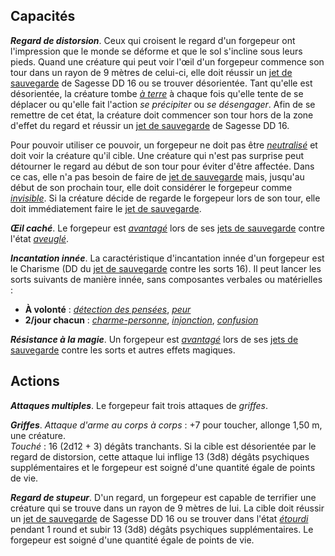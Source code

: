 ## Capacités
_**Regard de distorsion**_. Ceux qui croisent le regard d'un forgepeur ont l'impression que le monde se déforme et que le sol s'incline sous leurs pieds. Quand une créature qui peut voir l'œil d'un forgepeur commence son tour dans un rayon de 9 mètres de celui-ci, elle doit réussir un [jet de sauvegarde](/utiliser-les-caracteristiques/#jets-de-sauvegarde) de Sagesse DD 16 ou se trouver désorientée. Tant qu'elle est désorientée, la créature tombe [_à terre_](/gerer-la-sante-du-personnage/#a-terre) à chaque fois qu'elle tente de se déplacer ou qu'elle fait l'action _se précipiter_ ou _se désengager_. Afin de se remettre de cet état, la créature doit commencer son tour hors de la zone d'effet du regard et réussir un [jet de sauvegarde](/utiliser-les-caracteristiques/#jets-de-sauvegarde) de Sagesse DD 16.

Pour pouvoir utiliser ce pouvoir, un forgepeur ne doit pas être [_neutralisé_](/gerer-la-sante-du-personnage/#neutralise) et doit voir la créature qu'il cible. Une créature qui n'est pas surprise peut détourner le regard au début de son tour pour éviter d'être affectée. Dans ce cas, elle n'a pas besoin de faire de [jet de sauvegarde](/utiliser-les-caracteristiques/#jets-de-sauvegarde) mais, jusqu'au début de son prochain tour, elle doit considérer le forgepeur comme [_invisible_](/gerer-la-sante-du-personnage/#invisible). Si la créature décide de regarde le forgepeur lors de son tour, elle doit immédiatement faire le [jet de sauvegarde](/utiliser-les-caracteristiques/#jets-de-sauvegarde).

_**Œil caché**_. Le forgepeur est [_avantagé_](/utiliser-les-caracteristiques/#avantage-et-desavantage) lors de ses [jets de sauvegarde](/utiliser-les-caracteristiques/#jets-de-sauvegarde) contre l'état [_aveuglé_](/gerer-la-sante-du-personnage/#aveugle).

_**Incantation innée**_. La caractéristique d'incantation innée d'un forgepeur est le Charisme (DD du [jet de sauvegarde](/utiliser-les-caracteristiques/#jets-de-sauvegarde) contre les sorts 16). Il peut lancer les sorts suivants de manière innée, sans composantes verbales ou matérielles :
* **À volonté** : [_détection des pensées_](/grimoire/detection-des-pensees/), [_peur_](/grimoire/peur/)
* **2/jour chacun** : [_charme-personne_](/grimoire/charme-personne/), [_injonction_](/grimoire/injonction/), [_confusion_](/grimoire/confusion/)

_**Résistance à la magie**_. Un forgepeur est [_avantagé_](/utiliser-les-caracteristiques/#avantage-et-desavantage) lors de ses [jets de sauvegarde](/utiliser-les-caracteristiques/#jets-de-sauvegarde) contre les sorts et autres effets magiques.

## Actions
_**Attaques multiples**_. Le forgepeur fait trois attaques de _griffes_.

_**Griffes**_. _Attaque d'arme au corps à corps_ : +7 pour toucher, allonge 1,50 m, une créature.  
_Touché_ : 16 (2d12 + 3) dégâts tranchants. Si la cible est désorientée par le regard de distorsion, cette attaque lui inflige 13 (3d8) dégâts psychiques supplémentaires et le forgepeur est soigné d'une quantité égale de points de vie.

_**Regard de stupeur**_. D'un regard, un forgepeur est capable de terrifier une créature qui se trouve dans un rayon de 9 mètres de lui. La cible doit réussir un [jet de sauvegarde](/utiliser-les-caracteristiques/#jets-de-sauvegarde) de Sagesse DD 16 ou se trouver dans l'état [_étourdi_](/gerer-la-sante-du-personnage/#etourdi) pendant 1 round et subir 13 (3d8) dégâts psychiques supplémentaires. Le forgepeur est soigné d'une quantité égale de points de vie.
